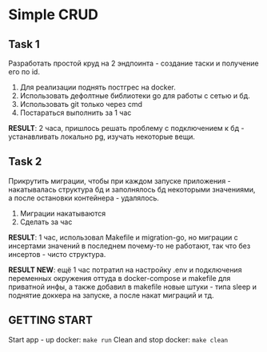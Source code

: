 # Simple CRUD

## Task 1
Разработать простой круд на 2 эндпоинта - создание таски и получение его по id.

1) Для реализации поднять постгрес на docker. 
2) Использовать дефолтные библиотеки go для работы с сетью и бд.
3) Использовать git только через cmd
4) Постараться выполнить за 1 час

**RESULT**: 2 часа, пришлось решать проблему с подключением к бд - устанавливать локально pg, изучать некоторые вещи. 

## Task 2
Прикрутить миграции, чтобы при каждом запуске приложения - накатывалась структура бд и заполнялось бд некоторыми значениями, а после остановки контейнера - удалялось.

1) Миграции накатываются
2) Сделать за час

**RESULT**: 1 час, использовал Makefile и migration-go, но миграции с инсертами значений в последнем почему-то не работают, так что без инсертов - чисто структура.

**RESULT NEW**: ещё 1 час потратил на настройку .env и подключения переменных окружения оттуда в docker-compose и makefile для приватной инфы, а также добавил в makefile новые штуки - типа sleep и поднятие доккера на запуске, а после накат миграций и тд.

## GETTING START
Start app - up docker:
    ```make run```
Clean and stop docker:
    ```make clean```

